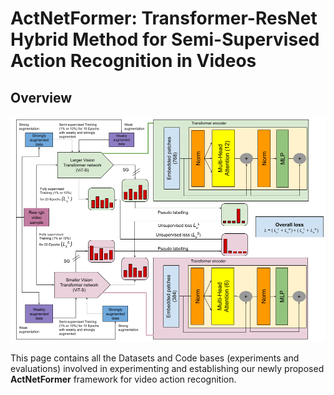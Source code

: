 # ActNetFormer: Transformer-ResNet Hybrid Method for Semi-Supervised Action Recognition in Videos

## Overview

![My Image](assets/ICASSP-1.png)

This page contains all the Datasets and Code bases (experiments and evaluations) involved in experimenting and establishing our newly proposed **ActNetFormer** framework for video action recognition.
